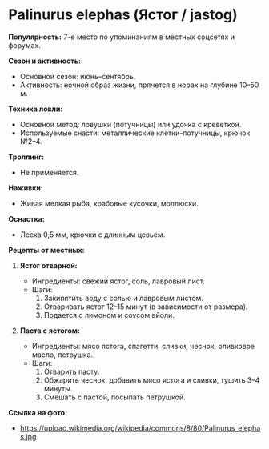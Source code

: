# Palinurus elephas (Ястог / jastog)

**Популярность:** 7-е место по упоминаниям в местных соцсетях и форумах.

**Сезон и активность:**
- Основной сезон: июнь–сентябрь.
- Активность: ночной образ жизни, прячется в норах на глубине 10–50 м.

**Техника ловли:**
- Основной метод: ловушки (потучницы) или удочка с креветкой.
- Используемые снасти: металлические клетки-потучницы, крючок №2–4.

**Троллинг:**
- Не применяется.

**Наживки:**
- Живая мелкая рыба, крабовые кусочки, моллюски.

**Оснастка:**
- Леска 0,5 мм, крючки с длинным цевьем.

**Рецепты от местных:**
1. **Ястог отварной:**
   - Ингредиенты: свежий ястог, соль, лавровый лист.
   - Шаги:
     1. Закипятить воду с солью и лавровым листом.
     2. Отваривать ястог 12–15 минут (в зависимости от размера).
     3. Подается с лимоном и соусом айоли.

2. **Паста с ястогом:**
   - Ингредиенты: мясо ястога, спагетти, сливки, чеснок, оливковое масло, петрушка.
   - Шаги:
     1. Отварить пасту.
     2. Обжарить чеснок, добавить мясо ястога и сливки, тушить 3–4 минуты.
     3. Смешать с пастой, посыпать петрушкой.

**Ссылка на фото:**
- https://upload.wikimedia.org/wikipedia/commons/8/80/Palinurus_elephas.jpg

